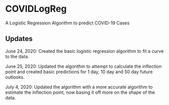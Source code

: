 # COVIDLogReg
A Logistic Regression Algorithm to predict COVID-19 Cases 

## Updates
June 24, 2020: Created the basic logistic regression algorithm to fit a curve to the data.

June 25, 2020: Updated the algorithm to attempt to calculate the inflection point and created basic predictions for 1 day, 10 day and 50 day future outlooks.

July 4, 2020: Updated the algorithm with a more accurate algorithm to estimate the inflection point, now basing it off more on the shape of the data.

